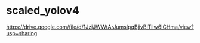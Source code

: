 # scaled_yolov4


https://drive.google.com/file/d/1JzjJWWtArJumsIpqBjivBlTilw6ICHma/view?usp=sharing
